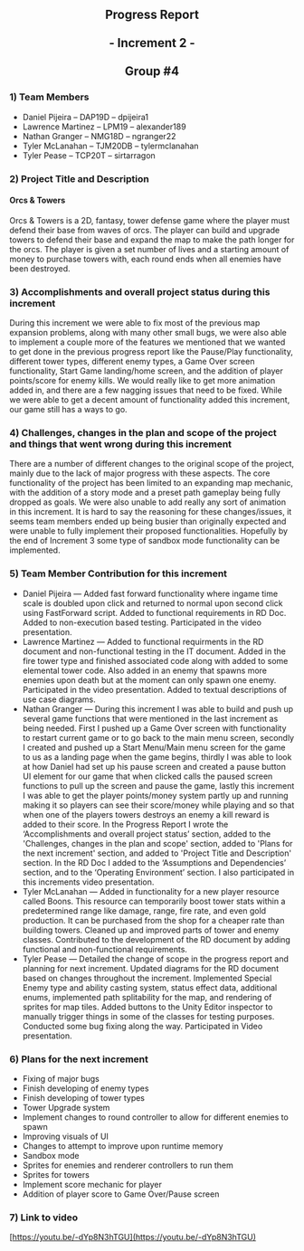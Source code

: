 <div align="center"> 

## Progress Report <br> <br> - Increment 2 - <br> <br> Group #4

</div>

### 1) **Team Members**

* Daniel Pijeira – DAP19D – dpijeira1
* Lawrence Martinez – LPM19 – alexander189
* Nathan Granger – NMG18D – ngranger22
* Tyler McLanahan – TJM20DB – tylermclanahan
* Tyler Pease – TCP20T – sirtarragon

### 2) **Project Title and Description**

#### **Orcs & Towers**

Orcs & Towers is a 2D, fantasy, tower defense game where the player must defend their base from waves of orcs. The player can build and upgrade towers to defend their base and expand the map to make the path longer for the orcs. The player is given a set number of lives and a starting amount of money to purchase towers with, each round ends when all enemies have been destroyed.

### 3) **Accomplishments and overall project status during this increment**

During this increment we were able to fix most of the previous map expansion problems, along with many other small bugs, we were also able to implement a couple more of the features we mentioned that we wanted to get done in the previous progress report like the Pause/Play functionality, different tower types, different enemy types, a Game Over screen functionality, Start Game landing/home screen, and the addition of player points/score for enemy kills. We would really like to get more animation added in, and there are a few nagging issues that need to be fixed. While we were able to get a decent amount of functionality added this increment, our game still has a ways to go.

### 4) **Challenges, changes in the plan and scope of the project and things that went wrong during this increment**

There are a number of different changes to the original scope of the project, mainly due to the lack of major progress with these aspects. The core functionality of the project has been limited to an expanding map mechanic, with the addition of a story mode and a preset path gameplay being fully dropped as goals. We were also unable to add really any sort of animation in this increment.  It is hard to say the reasoning for these changes/issues, it seems team members ended up being busier than originally expected and were unable to fully implement their proposed functionalities. Hopefully by the end of Increment 3 some type of sandbox mode functionality can be implemented.

### 5) **Team Member Contribution for this increment**

* Daniel Pijeira — Added fast forward functionality where ingame time scale is doubled upon click and returned to normal upon second click using FastForward script. Added to functional requirements in RD Doc. Added to non-execution based testing. Participated in the video presentation.
* Lawrence Martinez — Added to functional requirments in the RD document and non-functional testing in the IT document. Added in the fire tower type and finished associated code along with added to some elemental tower code. Also added in an enemy that spawns more enemies upon death but at the moment can only spawn one enemy. Participated in the video presentation. Added to textual descriptions of use case diagrams.
* Nathan Granger — During this increment I was able to build and push up several game functions that were mentioned in the last increment as being needed. First I pushed up a Game Over screen with functionality to restart current game or to go back to the main menu screen, secondly I created and pushed up a Start Menu/Main menu screen for the game to us as a landing page when the game begins, thirdly I was able to look at how Daniel had set up his pause screen and created a pause button UI element for our game that when clicked calls the paused screen functions to pull up the screen and pause the game, lastly this increment I was able to get the player points/money system partly up and running making it so players can see their score/money while playing and so that when one of the players towers destroys an enemy a kill reward is added to their score. In the Progress Report I wrote the ‘Accomplishments and overall project status’ section, added to the 'Challenges, changes in the plan and scope' section, added to 'Plans for the next increment' section, and added to 'Project Title and Description' section. In the RD Doc I added to the ‘Assumptions and Dependencies’ section, and to the ‘Operating Environment’ section. I also participated in this increments video presentation.
* Tyler McLanahan — Added in functionality for a new player resource called Boons. This resource can temporarily boost tower stats within a predetermined range like damage, range, fire rate, and even gold production. It can be purchased from the shop for a cheaper rate than building towers. Cleaned up and improved parts of tower and enemy classes. Contributed to the development of the RD document by adding functional and non-functional requirements. 
* Tyler Pease — Detailed the change of scope in the progress report and planning for next increment. Updated diagrams for the RD document based on changes throughout the increment. Implemented Special Enemy type and ability casting system, status effect data, additional enums, implemented path splitability for the map, and rendering of sprites for map tiles. Added buttons to the Unity Editor inspector to manually trigger things in some of the classes for testing purposes. Conducted some bug fixing along the way. Participated in Video presentation.

### 6) **Plans for the next increment**

* Fixing of major bugs
* Finish developing of enemy types
* Finish developing of tower types
* Tower Upgrade system
* Implement changes to round controller to allow for different enemies to spawn
* Improving visuals of UI
* Changes to attempt to improve upon runtime memory
* Sandbox mode
* Sprites for enemies and renderer controllers to run them
* Sprites for towers
* Implement score mechanic for player
* Addition of player score to Game Over/Pause screen

### 7) **Link to video**

[https://youtu.be/-dYp8N3hTGU](https://youtu.be/-dYp8N3hTGU)
